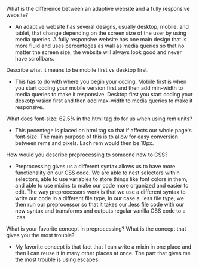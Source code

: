 What is the difference between an adaptive website and a fully responsive website?
- An adaptive website has several designs, usually desktop, mobile, and tablet, that change depending on the screen size of the user by using media queries. A fully responsive website has one main design that is more fluid and uses percenteges as wall as media queries so that no matter the screen size, the website will always look good and never have scrollbars. 


Describe what it means to be mobile first vs desktop first.
- This has to do with where you begin your coding. Mobile first is when you start coding
your mobile version first and then add min-width to media queries to make it responsive. Desktop first you start coding your deskotp vrsion first and then add max-width to media queries to make it responsive. 

What does font-size: 62.5% in the html tag do for us when using rem units?
- This pecentege is placed on html tag so that if affects our whole page's font-size. The main purpose of this is to allow for easy conversion between rems and pixels. Each rem would then be 10px.

How would you describe preprocessing to someone new to CSS?
- Preprocessing gives us a different syntax allows us to have more functionality on our CSS code. We are able to nest selectors within selectors, able to use variables to store things like font colors in them, and able to use mixins to make our code more organized and easier to edit. The way preprocessors work is that we use a different syntax to write our code in a different file type, in our case a .less file type, we then run our preprocessor so that it takes our .less file code with our new syntax and transforms and outputs regular vanilla CSS code to a .css.

What is your favorite concept in preprocessing? What is the concept that gives you the most trouble?
- My favorite concept is that fact that I can write a mixin in one place and then I can reuse it in many other places at once. The part that gives me the most trouble is using escapes. 